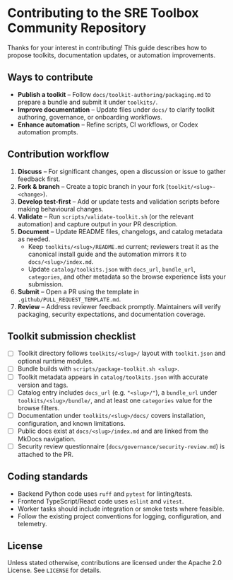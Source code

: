 # Contributing to the SRE Toolbox Community Repository

Thanks for your interest in contributing! This guide describes how to propose toolkits, documentation updates, or automation improvements.

## Ways to contribute

- **Publish a toolkit** – Follow `docs/toolkit-authoring/packaging.md` to prepare a bundle and submit it under `toolkits/`.
- **Improve documentation** – Update files under `docs/` to clarify toolkit authoring, governance, or onboarding workflows.
- **Enhance automation** – Refine scripts, CI workflows, or Codex automation prompts.

## Contribution workflow

1. **Discuss** – For significant changes, open a discussion or issue to gather feedback first.
2. **Fork & branch** – Create a topic branch in your fork (`toolkit/<slug>-<change>`).
3. **Develop test-first** – Add or update tests and validation scripts before making behavioural changes.
4. **Validate** – Run `scripts/validate-toolkit.sh` (or the relevant automation) and capture output in your PR description.
5. **Document** – Update README files, changelogs, and catalog metadata as needed.
   - Keep `toolkits/<slug>/README.md` current; reviewers treat it as the
     canonical install guide and the automation mirrors it to `docs/<slug>/index.md`.
   - Update `catalog/toolkits.json` with `docs_url`, `bundle_url`, `categories`,
     and other metadata so the browse experience lists your submission.
6. **Submit** – Open a PR using the template in `.github/PULL_REQUEST_TEMPLATE.md`.
7. **Review** – Address reviewer feedback promptly. Maintainers will verify packaging, security expectations, and documentation coverage.

## Toolkit submission checklist

- [ ] Toolkit directory follows `toolkits/<slug>/` layout with `toolkit.json` and optional runtime modules.
- [ ] Bundle builds with `scripts/package-toolkit.sh <slug>`.
- [ ] Toolkit metadata appears in `catalog/toolkits.json` with accurate version and tags.
- [ ] Catalog entry includes `docs_url` (e.g. `"<slug>/"`), a `bundle_url`
      under `toolkits/<slug>/bundle/`, and at least one `categories` value for
      the browse filters.
- [ ] Documentation under `toolkits/<slug>/docs/` covers installation, configuration, and known limitations.
- [ ] Public docs exist at `docs/<slug>/index.md` and are linked from the
      MkDocs navigation.
- [ ] Security review questionnaire (`docs/governance/security-review.md`) is attached to the PR.

## Coding standards

- Backend Python code uses `ruff` and `pytest` for linting/tests.
- Frontend TypeScript/React code uses `eslint` and `vitest`.
- Worker tasks should include integration or smoke tests where feasible.
- Follow the existing project conventions for logging, configuration, and telemetry.

## License

Unless stated otherwise, contributions are licensed under the Apache 2.0 License. See `LICENSE` for details.
